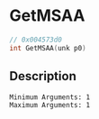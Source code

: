 # GetMSAA
```c
// 0x004573d0
int GetMSAA(unk p0)
```
## Description
```
Minimum Arguments: 1
Maximum Arguments: 1
```
